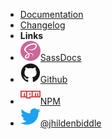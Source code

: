 <!-- markdownlint-disable-next-line first-line-heading -->
- [Documentation](/)
- [Changelog](changelog)
- **Links**
- [![SassDocs](assets/img/sass.svg)SassDocs](http://jhildenbiddle.github.io/vertical-rhythm-reset/sassdoc/)
- [![Github](assets/img/github.svg)Github](https://github.com/jhildenbiddle/vertical-rhythm-reset)
- [![NPM](assets/img/npm.svg)NPM](https://www.npmjs.com/package/vertical-rhythm-reset)
- [![Twitter](assets/img/twitter.svg)@jhildenbiddle](http://twitter.com/jhildenbiddle)

